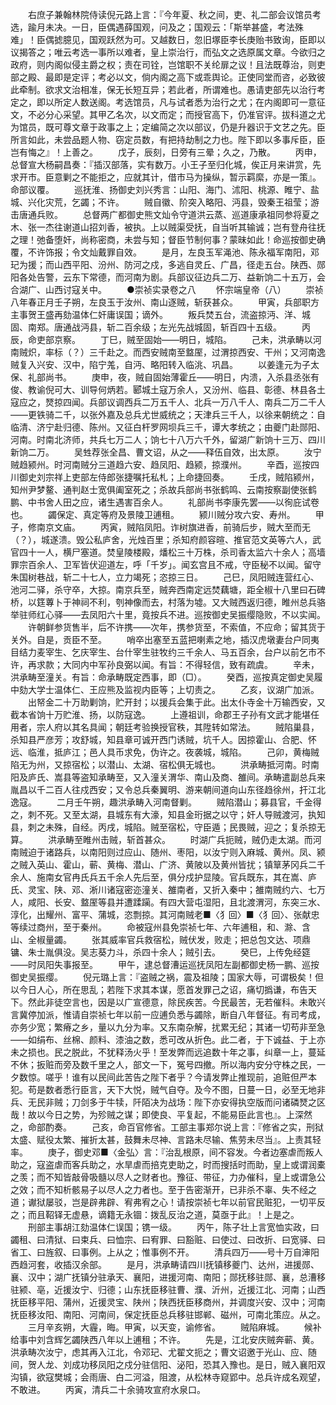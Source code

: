 <!-- { "loadSidebar": true } -->
　　右庶子兼翰林院侍读倪元路上言：『今年夏、秋之间，吏、礼二部会议馆员考选，踰月未决。一日，臣偶遇薛国观，问及之；国观云：「斯举甚盛，考法殊难」！臣偶摅臆见，国观跃然为可。又越数日，忽旧塚臣李长庚贻书致询，臣即以议揭答之；唯云考选一事所以难者，皇上崇治行，而弘文之选原属文章。今欲归之政府，则内阁似侵主爵之权；责在司铨，岂馆职不关纶扉之议！且法既尊治，则吏部之殿、最即是定评；考必以文，倘内阁之高下或乖舆论。正使同堂而咨，必致彼此牵制。欲求文治相准，保无长短互异；若此者，所谓难也。愚请吏部先以治行考定之，即以所定人数送阁。考选馆员，凡与试者悉为治行之尤；在内阁即可一意征文，不必分心采望。其甲乙名次，以文而定；而授官高下，仍准官评。拔科道之尤为馆员，既可尊文章于政事之上；定编简之次以部议，仍是升器识于文艺之先。臣所言如此，未尝品题人物、窃定员数，有把持劫制之力也。陛下即以多事斥臣，臣岂有悔之』！上善之。
　　戊子，辰刻，日旁有三晕；久之，乃散。
　　丙申，总督宣大杨嗣昌奏：『插汉部落，实有数万。小王子至归化城，俟正月来讲赏，先求开市。臣意剿之不能拒之，应就其计，借市马为操纵，暂示羁縻，亦是一策』。命部议覆。
　　巡抚淮、扬御史刘兴秀言：山阳、海门、沭阳、桃源、睢宁、盐城、兴化灾荒，乞蠲；不许。
　　贼自徽、阶突入略阳、沔县，毁秦王祖莹；游击唐通兵败。
　　总督两广都御史熊文灿令守道洪云蒸、巡道康承祖同参将夏之木、张一杰往谢道山招刘香，被执。上以贼渠受抚，自当听其输诚；岂有登舟往抚之理！弛备堕奸，尚称密商，未尝与知；督臣节制何事？蒙昧如此！命巡按御史确覆，不许饰报；令文灿戴罪自效。
　　是月，左良玉军渑池、陈永福军南阳，邓玘为援；而山西平阳、汾州、防河之戍，多逃自灵丘、广昌，径走五台。陕西、郧阳各处告警，云东下常德，而河南为剧。兵部议征边兵二万、益新饷二十五万，会合湖广、山西讨寇关中。
　　●崇祯实录卷之八
　　怀宗端皇帝（八）
　　崇祯八年春正月壬子朔，左良玉于汝州、南山逐贼，斩获甚众。
　　甲寅，兵部职方主事贺王盛再劾温体仁奸庸误国；谪外。
　　叛兵焚五台，流盗掠沔、洋、城固、南郑。唐通战沔县，斩二百余级；左光先战城固，斩百四十五级。
　　丙辰，命吏部京察。
　　丁巳，贼至固始——明日，城陷。
　　己未，洪承畴以河南贼炽，率标（？）三千赴之。而西安贼南至盩厔，过渭掠西安、干州；又河南逸贼复入兴安、汉中，陷宁羗，自沔、略阳转入临洮、巩昌。
　　以姜逢元为子太保、礼部尚书。
　　庚申，夜，贼自固始薄霍丘——明日，内溃，入杀县丞张有俊、教谕倪可大、训导何炳若。郾城土寇万余人，又汾州、临县、彰德、林县各土寇应之，燹掠四闻。兵部议调西兵二万五千人、北兵一万八千人、南兵二万二千人——更铁骑二千，以张外嘉及总兵尤世威统之；天津兵三千人，以徐来朝统之：自临清、济宁赴归德、陈州。又征白杆罗网坝兵三千，谭大孝统之；由夔门赴郧阳、河南。时南北济师，共兵七万二人；饷七十八万六千外，留湖广新饷十三万、四川新饷二万。
　　吴甡荐张全昌、曹文诏，从之——释伍自效，出太原。
　　汝宁贼趋颍州。时河南贼分三道趋六安、趋凤阳、趋颍，掠濮州。
　　辛酉，巡按四川御史刘宗祥上吏部左侍郎张捷嘱托私札；上命捷回奏。
　　壬戌，贼陷颍州，知州尹梦鳌、通判赵士宽俱阖室死之；杀故兵部尚书张鹤鸣、云南按察副使张鹤鹏、中书舍人田之应，诸生遇害百余人。
　　礼部尚书李康先罢——以徇庇试卷也。
　　蠲保定、真定等府及景陵卫逋租。
　　颍川贼分攻六安、寿州。
　　甲子，修南京文庙。
　　丙寅，贼陷凤阳。诈树旗进香，前骑后步，贼大至而无（？），城遂溃。毁公私庐舍，光烛百里；杀知府颜容暄、推官范文英等六人，武官四十一人，横尸塞道。焚皇陵楼殿，燔松三十万株，杀司香太监六十余人；高墙罪宗百余人、卫军皆伏迎道左，呼「千岁」。闻玄宫且不戒，守臣秘不以闻。留守朱国树巷战，斩二十七人，立力竭死；恣掠三日。
　　己巳，凤阳贼连营红心、池河二驿，杀守卒，大掠。南京兵至，贼奔西南定远焚藕塘，距全椒十八里曰石碑桥，以筳蓴卜于神祠不利，刳神像而去，村落为墟。又大贼西返归德，睢州总兵骆举驻师红心驿——去凤阳六十里，竟按兵不进。巡按御史吴振缨隐败，不以实闻。
　　许朝鲜参货售半，后不许携——次年，携参货至，不索值，不应命；留其货于关外。自是，贡臣不至。
　　哨卒出塞至五蓝把喇素之地，插汉虎墩妻台户同夷目结力麦宰生、乞庆宰生、台什宰生驻牧约三千余人、马五百余，台户以前乞市不许，再求款；大同内中军孙良弼以闻。有旨：不得轻信，致有疏虞。
　　辛未，洪承畴至潼关。有旨：命承畴既定西事，即（□）。
　　癸酉，巡按真定御史吴履中劾大学士温体仁、王应熊及监视内臣等；上切责之。
　　乙亥，议湖广加派。
　　出帑金二十万助剿饷，贮开封；以援兵会集于此。出太仆寺金十万输西安，又截本省饷十万贮淮、扬，以防寇逸。
　　上遵祖训，命郡王子孙有文武才能堪任用者，宗人府以其名具闻；朝廷考验换授官秩，其陞转如常法。
　　贼陷巢县，杀知县严彦芳；攻舒城，知县章可诚开西门诱贼，坑千人。因掠霍山、合肥、怀远、临淮，抵庐江；邑人具币求免，伪许之。夜袭城，城陷。
　　己卯，黄梅贼陷无为州，又掠宿松；以潜山、太湖、宿松俱无城也。
　　洪承畴抵河南。时南阳及庐氏、嵩县等盗知承畴至，又入潼关渭华、南山及商、雒间。承畴遣副总兵来胤昌以千二百人往戍西安；又令总兵秦翼明、游来朝间道向山东径趋徐州，扞江北逸寇。
　　二月壬午朔，趣洪承畴入河南督剿。
　　贼陷潜山；募县官，千金得之，刺不死。又至太湖，县城东有大濠，知县金珩据之以守；奸人导贼渡河，执知县，刺之未殊，自经。丙戌，城陷。贼至宿松，守臣遁；民畏贼，迎之；复杀掠无算。
　　洪承畴至睢州击贼，斩首甚众。
　　时湖广兵扼贼，贼仍走太湖。而河南贼迫于诸路兵，以南阳则过应山、随州、枣阳，以汝宁则入麻城、黄州。凤、颍之贼入英山、霍山，蕲、黄梅、潜山、广济、黄陂以及黄州皆扰；镇筸茅冈兵二千余人、施南女官冉氏兵五千余人先后至，俱分戍护显陵。官兵既东，其在嵩、庐氏、灵宝、陕、邓、淅川诸寇密迩潼关、雒南者，又折入秦中；雒南贼约六、七万人，咸阳、长安、盩厔等县并遭蹂躏。有四大营屯湿阳，且北渡渭河，东突三水、淳化，出耀州、富平、蒲城，恣剽掠。其河南贼老■〈犭回〉■〈犭回〉、张献忠等续过商州，至于秦州。
　　命被寇州县免崇祯七年、六年逋租，和、滁、含山、全椒量蠲。
　　张其威率官兵救宿松，贼伏发，败走；把总包文达、项鼎镛、朱士胤俱没。吴志葵力斗，杀四十余人；贼引去。
　　癸巳，上传免经筵——时凤阳失事报至。
　　甲午，逮总督漕运巡抚凤阳左副都御史杨一鹏、巡按御史吴振缨。
　　倪元璐上言：『盗贼之祸，震及祖陵；国家大辱，可谓极矣！但以今日人心，所在思乱；若陛下求其本谋，愿首发罪己之诏，痛切撝谦，布告天下。然此非徒空言也，因是以广宣德意，除民疾苦。今民最苦，无若催科。未敢兴言冀停加派，惟请自崇祯七年以前一应逋负悉与蠲除，断自八年督征。有司考成，亦务少宽；繁瘠之乡，量以九分为率。又东南杂解，扰累无纪；其诸一切苟非至急——如绢布、丝棉、颜料、漆油之数，悉可改从折色。此二者，于下诚益、于上亦未之损也。民之脱此，不犹释汤火乎！至发弊而远追数十年之事，纠章一上，蔓延不休；扳赃而旁及数千里之人，部文一下，冤号四撤。所以海内安分守株之民，一夕数惊。嗟乎！谁有以民间此苦告之陛下者乎？今请发弊止推现前，追赃但严本犯。苟是数者悉行臣言，天下大悦，贼气自夺。及今不图，日蔓一日，必至无地非兵、无民非贼；刀剑多于牛犊，阡陌决为战场：陛下亦安得执空版而问诸磷燹之区哉！故以今日之势，为殄贼之谋；即使良、平复起，不能易臣此言也』。上深然之，命部酌奏。
　　己亥，命百官修省。工部主事郑尔说上言：『修省之实，刑狱太盛、赋役太繁、摧折太甚，鼓舞未尽神、言路未尽输、焦劳未尽当』。上责其轻率。
　　庚子，御史邓■〈金弘〉言：『治乱根原，间不容发。今者边塞虐而叛人助之，寇盗虐而客兵助之，水旱虐而掊克吏助之，时而搜括时而助，皇上或谓润橐之羡；而不知皆敲骨吸髓以尽人之财者也。豫征、带征，力办催科，皇上或谓急公之效；而不知析骸易子以尽人之力者也。至于告密渐开，已非杀不辜、失不经之道；谳狱屡驳，岂是辟弗辟、宥弗宥之心！请按崇祯七年以前官民赃犯，一切平反之；而且鞀铎无虚悬，谪籍无永锢：拨乱反治之道，莫亟于此』！上是之。
　　刑部主事胡江劾温体仁误国；镌一级。
　　丙午，陈子壮上言宽恤实政，曰蠲租、曰清狱、曰束兵、曰恤宗、曰宥罪、曰豁赃、曰使过、曰改折、曰宽驿、曰省工、曰旌叙、曰事例。上从之；惟事例不开。
　　清兵四万——号十万自渖阳西趋河套，收插汉余部。
　　是月，洪承畴请四川抚镇移夔门、达州，进援郧、襄、汉中；湖广抚镇分驻承天、襄阳，进援河南、南阳；郧抚移驻郧、襄，总漕移驻颍、亳，近援汝宁、归德；山东抚臣移驻曹、濮、沂州，近援江北、河南；山西抚臣移平阳、蒲州，近援灵宝、陕州；陕西抚臣移商州，并调度兴安、汉中；河南抚臣移汝阳、南阳、河南间，保定抚臣总兵移驻邯郸、磁州，可南北策应。从之。
　　三月辛亥朔，大霾，晦。甲寅，以天变，谕修省。
　　贼陷麻城。
　　候补给事中刘含辉乞蠲陕西八年以上逋租；不许。
　　先是，江北安庆贼奔蕲、黄。洪承畴次汝宁，虑其再入江北，令邓玘、尤翟文扼之；曹文诏邀于光山、应、随间，贺人龙、刘成功移凤阳之戍分驻信阳、泌阳，恐其入豫也。是日，贼入襄阳双沟镇，欲寇樊城；会雨唐、白二河溢，阻渡，从松林寺窥郢中。总兵许成名观望，不敢进。
　　丙寅，清兵二十余骑攻宣府水泉口。
